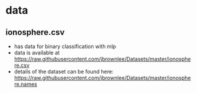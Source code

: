 # data

## ionosphere.csv

* has data for binary classification with mlp
* data is available at https://raw.githubusercontent.com/jbrownlee/Datasets/master/ionosphere.csv
* details of the dataset can be found here: https://raw.githubusercontent.com/jbrownlee/Datasets/master/ionosphere.names
